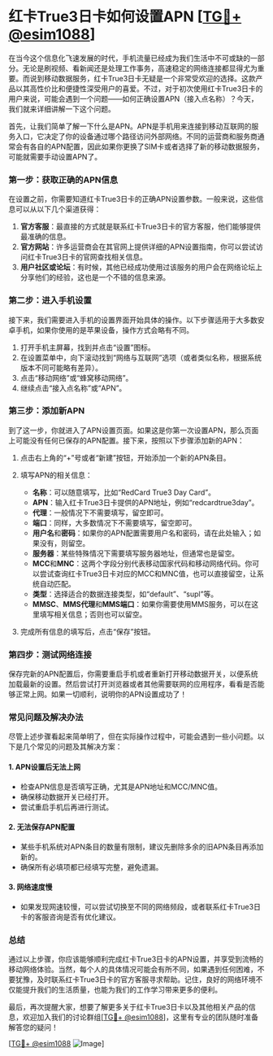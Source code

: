 # 红卡True3日卡如何设置APN [[TG💪+ @esim1088](https://t.me/s/esim1088)]

在当今这个信息化飞速发展的时代，手机流量已经成为我们生活中不可或缺的一部分。无论是刷视频、看新闻还是处理工作事务，高速稳定的网络连接都显得尤为重要。而说到移动数据服务，红卡True3日卡无疑是一个非常受欢迎的选择。这款产品以其高性价比和便捷性深受用户的喜爱。不过，对于初次使用红卡True3日卡的用户来说，可能会遇到一个问题——如何正确设置APN（接入点名称）？今天，我们就来详细讲解一下这个问题。

首先，让我们简单了解一下什么是APN。APN是手机用来连接到移动互联网的服务入口，它决定了你的设备通过哪个路径访问外部网络。不同的运营商和服务商通常会有各自的APN配置，因此如果你更换了SIM卡或者选择了新的移动数据服务，可能就需要手动设置APN了。

### **第一步：获取正确的APN信息**

在设置之前，你需要知道红卡True3日卡的正确APN设置参数。一般来说，这些信息可以从以下几个渠道获得：

1. **官方客服**：最直接的方式就是联系红卡True3日卡的官方客服，他们能够提供最准确的信息。
2. **官方网站**：许多运营商会在其官网上提供详细的APN设置指南，你可以尝试访问红卡True3日卡的官网查找相关信息。
3. **用户社区或论坛**：有时候，其他已经成功使用过该服务的用户会在网络论坛上分享他们的经验，这也是一个不错的信息来源。

### **第二步：进入手机设置**

接下来，我们需要进入手机的设置界面开始具体的操作。以下步骤适用于大多数安卓手机，如果你使用的是苹果设备，操作方式会略有不同。

1. 打开手机主屏幕，找到并点击“设置”图标。
2. 在设置菜单中，向下滚动找到“网络与互联网”选项（或者类似名称，根据系统版本不同可能略有差异）。
3. 点击“移动网络”或“蜂窝移动网络”。
4. 继续点击“接入点名称”或“APN”。

### **第三步：添加新APN**

到了这一步，你就进入了APN设置页面。如果这是你第一次设置APN，那么页面上可能没有任何已保存的APN配置。接下来，按照以下步骤添加新的APN：

1. 点击右上角的“+”号或者“新建”按钮，开始添加一个新的APN条目。
2. 填写APN的相关信息：
   - **名称**：可以随意填写，比如“RedCard True3 Day Card”。
   - **APN**：输入红卡True3日卡提供的APN地址，例如“redcardtrue3day”。
   - **代理**：一般情况下不需要填写，留空即可。
   - **端口**：同样，大多数情况下不需要填写，留空即可。
   - **用户名**和**密码**：如果你的APN配置需要用户名和密码，请在此处输入；如果没有，则留空。
   - **服务器**：某些特殊情况下需要填写服务器地址，但通常也是留空。
   - **MCC**和**MNC**：这两个字段分别代表移动国家代码和移动网络代码。你可以尝试查询红卡True3日卡对应的MCC和MNC值，也可以直接留空，让系统自动匹配。
   - **类型**：选择适合的数据连接类型，如“default”、“supl”等。
   - **MMSC**、**MMS代理**和**MMS端口**：如果你需要使用MMS服务，可以在这里填写相关信息；否则也可以留空。

3. 完成所有信息的填写后，点击“保存”按钮。

### **第四步：测试网络连接**

保存完新的APN配置后，你需要重启手机或者重新打开移动数据开关，以便系统加载最新的设置。然后尝试打开浏览器或者其他需要联网的应用程序，看看是否能够正常上网。如果一切顺利，说明你的APN设置成功了！

### **常见问题及解决办法**

尽管上述步骤看起来简单明了，但在实际操作过程中，可能会遇到一些小问题。以下是几个常见的问题及其解决方案：

#### **1. APN设置后无法上网**
- 检查APN信息是否填写正确，尤其是APN地址和MCC/MNC值。
- 确保移动数据开关已经打开。
- 尝试重启手机后再进行测试。

#### **2. 无法保存APN配置**
- 某些手机系统对APN条目的数量有限制，建议先删除多余的旧APN条目再添加新的。
- 确保所有必填项都已经填写完整，避免遗漏。

#### **3. 网络速度慢**
- 如果发现网速较慢，可以尝试切换至不同的网络频段，或者联系红卡True3日卡的客服咨询是否有优化建议。

### **总结**

通过以上步骤，你应该能够顺利完成红卡True3日卡的APN设置，并享受到流畅的移动网络体验。当然，每个人的具体情况可能会有所不同，如果遇到任何困难，不要犹豫，及时联系红卡True3日卡的官方客服寻求帮助。记住，良好的网络环境不仅能提升我们的生活质量，也能为我们的工作学习带来更多的便利。

最后，再次提醒大家，想要了解更多关于红卡True3日卡以及其他相关产品的信息，欢迎加入我们的讨论群组[[TG💪+ @esim1088](https://t.me/s/esim1088)]，这里有专业的团队随时准备解答您的疑问！

[[TG💪+ @esim1088](https://t.me/s/esim1088) ![Image](https://i.postimg.cc/4NQfJmqS/Snipaste-2025-05-13-00-14-12.png)]